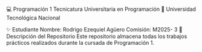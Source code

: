 💻 Programación 1
Tecnicatura Universitaria en Programación
📍 Universidad Tecnológica Nacional

✨ Estudiante
Nombre: Rodrigo Ezequiel Agüero 
Comisión: M2025- 3
📂 Descripción del Repositorio
Este repositorio almacena todas los trabajos prácticos realizados durante la cursada de Programación 1.

